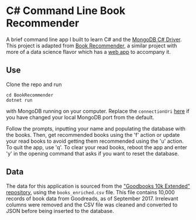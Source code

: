 # C# Command Line Book Recommender

A brief command line app I built to learn C# and the [MongoDB C# Driver](https://www.mongodb.com/docs/drivers/csharp/current/). This project is adapted from [Book Recommender](https://github.com/janiavdv/book-recommender), a similar project with more of a data science flavor which has a [web app](janiavdv.shinyapps.io/book_recommender/) to accompany it. 

## Use

Clone the repo and run

```shell
cd BookRecommender
dotnet run
```

with MongoDB running on your computer. Replace the `connectionUri` [here](https://github.com/janiavdv/csharp-cli/blob/19d91d4629a38eb015a951c6300ef160b2e83c2f/BookRecommender/Program.cs#L20) if you have changed your local MongoDB port from the default. 

Follow the prompts, inputting your name and populating the database with the books. Then, get recommended books using the 'f' action or update your read books to avoid getting them recommended using the 'u' action. To quit the app, use 'q'. To clear your read books, reboot the app and enter 'y' in the opening command that asks if you want to reset the database. 

## Data

The data for this application is sourced from the ["Goodbooks 10k Extended" repository](https://github.com/malcolmosh/goodbooks-10k-extended/tree/master), using the `books_enriched.csv` file. This file contains 10,000 records of book data from Goodreads, as of September 2017. Irrelevant columns were removed and the CSV file was cleaned and converted to JSON before being inserted to the database. 